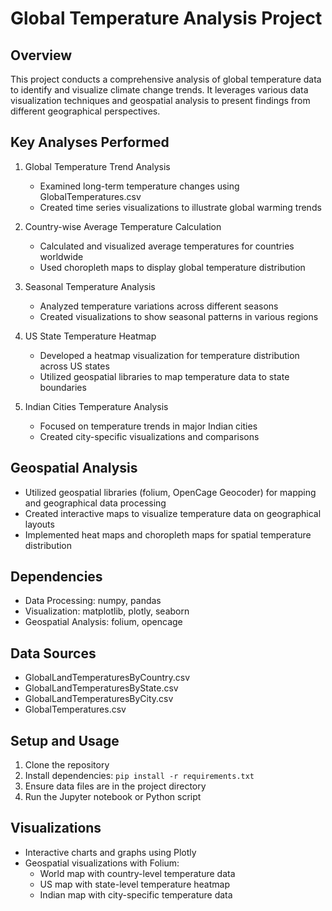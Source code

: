 # Global Temperature Analysis Project

## Overview
This project conducts a comprehensive analysis of global temperature data to identify and visualize climate change trends. It leverages various data visualization techniques and geospatial analysis to present findings from different geographical perspectives.

## Key Analyses Performed
1. Global Temperature Trend Analysis
   - Examined long-term temperature changes using GlobalTemperatures.csv
   - Created time series visualizations to illustrate global warming trends

2. Country-wise Average Temperature Calculation
   - Calculated and visualized average temperatures for countries worldwide
   - Used choropleth maps to display global temperature distribution

3. Seasonal Temperature Analysis
   - Analyzed temperature variations across different seasons
   - Created visualizations to show seasonal patterns in various regions

4. US State Temperature Heatmap
   - Developed a heatmap visualization for temperature distribution across US states
   - Utilized geospatial libraries to map temperature data to state boundaries

5. Indian Cities Temperature Analysis
   - Focused on temperature trends in major Indian cities
   - Created city-specific visualizations and comparisons

## Geospatial Analysis
- Utilized geospatial libraries (folium, OpenCage Geocoder) for mapping and geographical data processing
- Created interactive maps to visualize temperature data on geographical layouts
- Implemented heat maps and choropleth maps for spatial temperature distribution

## Dependencies
- Data Processing: numpy, pandas
- Visualization: matplotlib, plotly, seaborn
- Geospatial Analysis: folium, opencage

## Data Sources
- GlobalLandTemperaturesByCountry.csv
- GlobalLandTemperaturesByState.csv
- GlobalLandTemperaturesByCity.csv
- GlobalTemperatures.csv

## Setup and Usage
1. Clone the repository
2. Install dependencies: `pip install -r requirements.txt`
3. Ensure data files are in the project directory
4. Run the Jupyter notebook or Python script

## Visualizations
- Interactive charts and graphs using Plotly
- Geospatial visualizations with Folium:
  - World map with country-level temperature data
  - US map with state-level temperature heatmap
  - Indian map with city-specific temperature data
